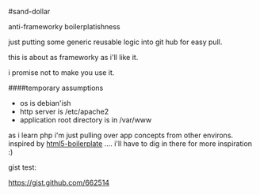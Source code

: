 #sand-dollar

anti-frameworky boilerplatishness

just putting some generic reusable logic into git hub for easy pull.

this is about as frameworky as i'll like it.

i promise not to make you use it.

####temporary assumptions
* os is debian'ish
* http server is /etc/apache2
* application root directory is in /var/www

as i learn php i'm just pulling over app concepts from other environs. inspired by [html5-boilerplate](http://github.com/paulirish/html5-boilerplate) .... i'll have to dig in there for more inspiration :)

gist test:

https://gist.github.com/662514

